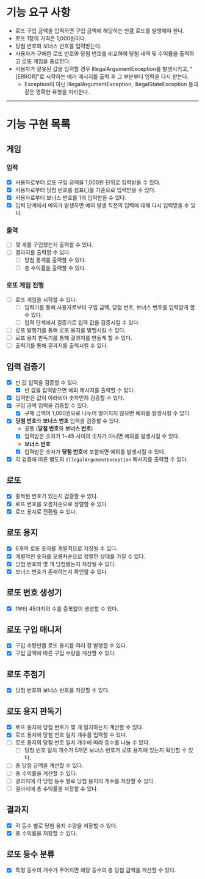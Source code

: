 # 기능 요구 사항
- 로또 구입 금액을 입력하면 구입 금액에 해당하는 만큼 로또를 발행해야 한다.
- 로또 1장의 가격은 1,000원이다.
- 당첨 번호와 보너스 번호를 입력받는다.
- 사용자가 구매한 로또 번호와 당첨 번호를 비교하여 당첨 내역 및 수익률을 출력하고 로또 게임을 종료한다.
- 사용자가 잘못된 값을 입력할 경우 IllegalArgumentException를 발생시키고, "[ERROR]"로 시작하는 에러 메시지를 출력 후 그 부분부터 입력을 다시 받는다.
  - Exception이 아닌 IllegalArgumentException, IllegalStateException 등과 같은 명확한 유형을 처리한다.

- - -

# 기능 구현 목록
## 게임
### 입력
- [x] 사용자로부터 로또 구입 금액을 1,000원 단위로 입력받을 수 있다.
- [x] 사용자로부터 당첨 번호를 쉼표(,)를 기준으로 입력받을 수 있다.
- [x] 사용자로부터 보너스 번호를 1개 입력받을 수 있다.
- [x] 입력 단계에서 예외가 발생하면 예외 발생 직전의 입력에 대해 다시 입력받을 수 있다.
### 출력
- [ ] 몇 개를 구입했는지 출력할 수 있다.
- [ ] 결과지를 출력할 수 있다.
  - [ ] 당첨 통계를 출력할 수 있다.
  - [ ] 총 수익률을 출력할 수 있다.
### 로또 게임 진행
- [ ] 로또 게임을 시작할 수 있다.
  - [ ] 입력기를 통해 사용자로부터 구입 금액, 당첨 번호, 보너스 번호를 입력받게 할 수 있다.
  - [ ] 입력 단계에서 검증기로 입력 값을 검증시킬 수 있다.
- [ ] 로또 발행기를 통해 로또 용지를 발핼시킬 수 있다.
- [ ] 로또 용지 판독기를 통해 결과지를 만들게 할 수 있다.
- [ ] 출력기를 통해 결과지를 출력시킬 수 있다.

## 입력 검증기
- [x] 빈 값 입력을 검증할 수 있다.
  - [x] 빈 값을 입력받으면 예외 메시지를 출력할 수 있다.
- [x] 입력받은 값이 아라비아 숫자인지 검증할 수 있다.
- [x] 구입 금액 입력을 검증할 수 있다.
  - [x] 구매 금액이 1,000원으로 나누어 떨어지지 않으면 예외를 발생시킬 수 있다.
- [x] **당첨 번호**와 **보너스 번호** 입력을 검증할 수 있다.
  - 공통 (**당첨 번호**와 **보너스 번호**)
  - [x] 입력받은 숫자가 1~45 사이의 숫자가 아니면 예외를 발생시킬 수 있다.
  - **보너스 번호**
  - [x] 입력받은 숫자가 **당첨 번호**에 포함되면 예외를 발생시킬 수 있다.
- [x] 각 검증에 따른 별도의 `IllegalArgumentException` 메시지를 출력할 수 있다. 

## 로또
- [x] 중복된 번호가 있는지 검증할 수 있다. 
- [x] 로또 번호를 오름차순으로 정렬할 수 있다.
- [x] 로또 용지로 전환될 수 있다.

## 로또 용지
- [x] 6개의 로또 숫자를 개별적으로 저장될 수 있다.
- [x] 개별적인 숫자를 오름차순으로 정렬한 상태를 가질 수 있다.
- [x] 당첨 번호와 몇 개 당첨됐는지 저장될 수 있다.
- [x] 보너스 번호가 존재하는지 확인할 수 있다.

## 로또 번호 생성기
- [x] 1부터 45까지의 수를 중복없이 생성할 수 있다.

## 로또 구입 매니저
- [x] 구입 수량만큼 로또 용지를 여러 장 발행할 수 있다.
- [x] 구입 금액에 따른 구입 수량을 계산할 수 있다.

## 로또 추첨기
- [x] 당첨 번호와 보너스 번호를 저장할 수 있다.

## 로또 용지 판독기
- [x] 로또 용지에 당첨 번호가 몇 개 일치하는지 계산할 수 있다.
- [x] 로또 용지에 당첨 번호 일치 개수를 입력할 수 있다.
- [ ] 로또 용지의 당첨 번호 일치 개수에 따라 등수를 나눌 수 있다.
  - [ ] 당첨 번호 일치 개수가 5개면 보너스 번호가 로또 용지에 있는지 확인할 수 있다.
- [ ] 총 당첨 금액을 계산할 수 있다.
- [ ] 총 수익률을 계산할 수 있다.
- [ ] 결과지에 각 당첨 등수 별로 당첨 용지의 개수를 저장할 수 있다.
- [ ] 결과지에 총 수익률을 저장할 수 있다.

## 결과지
- [x] 각 등수 별로 당첨 용지 수량을 저장할 수 있다.
- [x] 총 수익률을 저장할 수 있다.

## 로또 등수 분류
- [x] 특정 등수의 개수가 주어지면 해당 등수의 총 당첨 금액을 계산할 수 있다.
